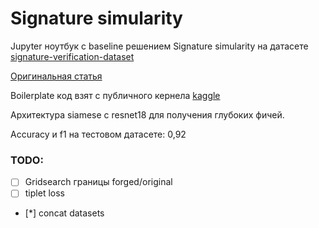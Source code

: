 # Signature simularity
Jupyter ноутбук с baseline решением Signature simularity на датасете [signature-verification-dataset](https://www.kaggle.com/robinreni/signature-verification-dataset)

[Оригинальная статья](https://arxiv.org/pdf/1707.02131.pdf)

Boilerplate код взят с публичного кернела [kaggle](https://www.kaggle.com/robinreni/signature-classification-using-siamese-pytorch)

Архитектура siamese с resnet18 для получения глубоких фичей.

Accuracy и f1 на тестовом датасете: 0,92

### TODO:
 - [ ] Gridsearch границы forged/original
 - [ ] tiplet loss
 - [*] concat datasets

